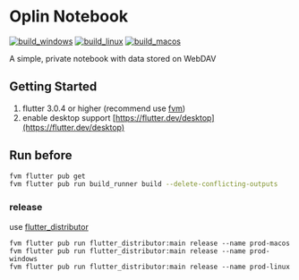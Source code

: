 # Oplin Notebook

[![build_windows](https://github.com/springeye/oplin/actions/workflows/build_windows.yaml/badge.svg)](https://github.com/henjue/notebook/actions/workflows/build_windows.yaml)
[![build_linux](https://github.com/springeye/oplin/actions/workflows/build_linux.yaml/badge.svg)](https://github.com/henjue/notebook/actions/workflows/build_linux.yaml)
[![build_macos](https://github.com/springeye/oplin/actions/workflows/build_macos.yaml/badge.svg)](https://github.com/henjue/notebook/actions/workflows/build_macos.yaml)

A simple, private notebook with data stored on WebDAV

## Getting Started

1. flutter 3.0.4 or higher (recommend use [fvm](https://fvm.app/docs/getting_started/installation))
2. enable desktop support [https://flutter.dev/desktop](https://flutter.dev/desktop)

## Run before

```bash
fvm flutter pub get
fvm flutter pub run build_runner build --delete-conflicting-outputs
```

### release

use [flutter_distributor](https://github.com/leanflutter/flutter_distributor)

```
fvm flutter pub run flutter_distributor:main release --name prod-macos
fvm flutter pub run flutter_distributor:main release --name prod-windows
fvm flutter pub run flutter_distributor:main release --name prod-linux
```